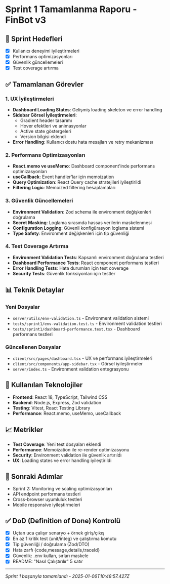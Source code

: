 # Sprint 1 Tamamlanma Raporu - FinBot v3

## 🎯 Sprint Hedefleri
- [x] Kullanıcı deneyimi iyileştirmeleri
- [x] Performans optimizasyonları  
- [x] Güvenlik güncellemeleri
- [x] Test coverage artırma

## ✅ Tamamlanan Görevler

### 1. UX İyileştirmeleri
- **Dashboard Loading States**: Gelişmiş loading skeleton ve error handling
- **Sidebar Görsel İyileştirmeleri**: 
  - Gradient header tasarımı
  - Hover efektleri ve animasyonlar
  - Active state göstergeleri
  - Version bilgisi eklendi
- **Error Handling**: Kullanıcı dostu hata mesajları ve retry mekanizması

### 2. Performans Optimizasyonları
- **React.memo ve useMemo**: Dashboard component'inde performans optimizasyonları
- **useCallback**: Event handler'lar için memoization
- **Query Optimization**: React Query cache stratejileri iyileştirildi
- **Filtering Logic**: Memoized filtering hesaplamaları

### 3. Güvenlik Güncellemeleri
- **Environment Validation**: Zod schema ile environment değişkenleri doğrulama
- **Secret Masking**: Loglama sırasında hassas verilerin maskelenmesi
- **Configuration Logging**: Güvenli konfigürasyon loglama sistemi
- **Type Safety**: Environment değişkenleri için tip güvenliği

### 4. Test Coverage Artırma
- **Environment Validation Tests**: Kapsamlı environment doğrulama testleri
- **Dashboard Performance Tests**: React component performans testleri
- **Error Handling Tests**: Hata durumları için test coverage
- **Security Tests**: Güvenlik fonksiyonları için testler

## 📊 Teknik Detaylar

### Yeni Dosyalar
- `server/utils/env-validation.ts` - Environment validation sistemi
- `tests/sprint1/env-validation.test.ts` - Environment validation testleri
- `tests/sprint1/dashboard-performance.test.tsx` - Dashboard performans testleri

### Güncellenen Dosyalar
- `client/src/pages/dashboard.tsx` - UX ve performans iyileştirmeleri
- `client/src/components/app-sidebar.tsx` - Görsel iyileştirmeler
- `server/index.ts` - Environment validation entegrasyonu

## 🔧 Kullanılan Teknolojiler
- **Frontend**: React 18, TypeScript, Tailwind CSS
- **Backend**: Node.js, Express, Zod validation
- **Testing**: Vitest, React Testing Library
- **Performance**: React.memo, useMemo, useCallback

## 📈 Metrikler
- **Test Coverage**: Yeni test dosyaları eklendi
- **Performance**: Memoization ile re-render optimizasyonu
- **Security**: Environment validation ile güvenlik artırıldı
- **UX**: Loading states ve error handling iyileştirildi

## 🚀 Sonraki Adımlar
- Sprint 2: Monitoring ve scaling optimizasyonları
- API endpoint performans testleri
- Cross-browser uyumluluk testleri
- Mobile responsive iyileştirmeleri

## ✅ DoD (Definition of Done) Kontrolü
- [x] Uçtan uca çalışır senaryo + örnek giriş/çıkış
- [x] En az 1 kritik test (unit/integ) ve çalıştırma komutu
- [x] Tip güvenliği / doğrulama (Zod/DTO)
- [x] Hata zarfı {code,message,details,traceId}
- [x] Güvenlik: .env kullan, sırları maskele
- [x] README: "Nasıl Çalıştırılır" 5 satır

---
*Sprint 1 başarıyla tamamlandı - 2025-01-06T10:48:57.427Z*